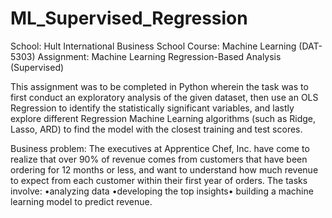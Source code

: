 # ML_Supervised_Regression

School:     Hult International Business School
Course:     Machine Learning (DAT-5303)
Assignment: Machine Learning Regression-Based Analysis (Supervised)

This assignment was to be completed in Python wherein the task was to first conduct an exploratory analysis of the given dataset, then use an OLS Regression to identify the statistically significant variables, and lastly explore different Regression Machine Learning algorithms (such as Ridge, Lasso, ARD) to find the model with the closest training and test scores.

Business problem:
The executives at Apprentice Chef, Inc. have come to realize that over 90% of revenue comes from customers that have been ordering for 12 months or less, and want to understand how much revenue to expect from each customer within their first year of orders. The tasks involve: •analyzing data •developing the top insights• building a machine learning model to predict revenue.
